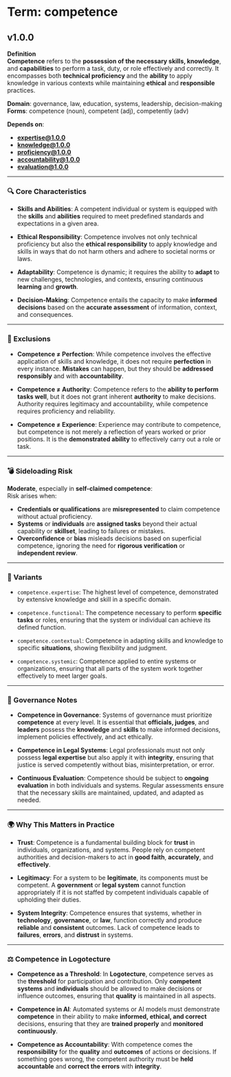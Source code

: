 # Term: competence

## v1.0.0

**Definition**  
**Competence** refers to the **possession of the necessary skills, knowledge**, and **capabilities** to perform a task, duty, or role effectively and correctly. It encompasses both **technical proficiency** and the **ability** to apply knowledge in various contexts while maintaining **ethical** and **responsible** practices.

**Domain**: governance, law, education, systems, leadership, decision-making  
**Forms**: competence (noun), competent (adj), competently (adv)

**Depends on**:  
- **expertise@1.0.0**  
- **knowledge@1.0.0**  
- **proficiency@1.0.0**  
- **accountability@1.0.0**  
- **evaluation@1.0.0**

---

### 🔍 Core Characteristics

- **Skills and Abilities**: A competent individual or system is equipped with the **skills** and **abilities** required to meet predefined standards and expectations in a given area.

- **Ethical Responsibility**: Competence involves not only technical proficiency but also the **ethical responsibility** to apply knowledge and skills in ways that do not harm others and adhere to societal norms or laws.

- **Adaptability**: Competence is dynamic; it requires the ability to **adapt** to new challenges, technologies, and contexts, ensuring continuous **learning** and **growth**.

- **Decision-Making**: Competence entails the capacity to make **informed decisions** based on the **accurate assessment** of information, context, and consequences.

---

### 🚫 Exclusions

- **Competence ≠ Perfection**: While competence involves the effective application of skills and knowledge, it does not require **perfection** in every instance. **Mistakes** can happen, but they should be **addressed responsibly** and with **accountability**.

- **Competence ≠ Authority**: Competence refers to the **ability to perform tasks well**, but it does not grant inherent **authority** to make decisions. Authority requires legitimacy and accountability, while competence requires proficiency and reliability.

- **Competence ≠ Experience**: Experience may contribute to competence, but competence is not merely a reflection of years worked or prior positions. It is the **demonstrated ability** to effectively carry out a role or task.

---

### 💣 Sideloading Risk

**Moderate**, especially in **self-claimed competence**:  
Risk arises when:

- **Credentials or qualifications** are **misrepresented** to claim competence without actual proficiency.
- **Systems** or **individuals** are **assigned tasks** beyond their actual capability or **skillset**, leading to failures or mistakes.
- **Overconfidence** or **bias** misleads decisions based on superficial competence, ignoring the need for **rigorous verification** or **independent review**.

---

### 🔁 Variants

- `competence.expertise`: The highest level of competence, demonstrated by extensive knowledge and skill in a specific domain.

- `competence.functional`: The competence necessary to perform **specific tasks** or roles, ensuring that the system or individual can achieve its defined function.

- `competence.contextual`: Competence in adapting skills and knowledge to specific **situations**, showing flexibility and judgment.

- `competence.systemic`: Competence applied to entire systems or organizations, ensuring that all parts of the system work together effectively to meet larger goals.

---

### 🔐 Governance Notes

- **Competence in Governance**: Systems of governance must prioritize **competence** at every level. It is essential that **officials, judges**, and **leaders** possess the **knowledge** and **skills** to make informed decisions, implement policies effectively, and act ethically.

- **Competence in Legal Systems**: Legal professionals must not only possess **legal expertise** but also apply it with **integrity**, ensuring that justice is served competently without bias, misinterpretation, or error.

- **Continuous Evaluation**: Competence should be subject to **ongoing evaluation** in both individuals and systems. Regular assessments ensure that the necessary skills are maintained, updated, and adapted as needed.

---

### 🌍 Why This Matters in Practice

- **Trust**: Competence is a fundamental building block for **trust** in individuals, organizations, and systems. People rely on competent authorities and decision-makers to act in **good faith**, **accurately**, and **effectively**.

- **Legitimacy**: For a system to be **legitimate**, its components must be competent. A **government** or **legal system** cannot function appropriately if it is not staffed by competent individuals capable of upholding their duties.

- **System Integrity**: Competence ensures that systems, whether in **technology**, **governance**, or **law**, function correctly and produce **reliable** and **consistent** outcomes. Lack of competence leads to **failures**, **errors**, and **distrust** in systems.

---

### ⚖️ Competence in Logotecture

- **Competence as a Threshold**: In **Logotecture**, competence serves as the **threshold** for participation and contribution. Only **competent systems** and **individuals** should be allowed to make decisions or influence outcomes, ensuring that **quality** is maintained in all aspects.

- **Competence in AI**: Automated systems or AI models must demonstrate **competence** in their ability to make **informed, ethical, and correct** decisions, ensuring that they are **trained properly** and **monitored continuously**.

- **Competence as Accountability**: With competence comes the **responsibility** for the **quality** and **outcomes** of actions or decisions. If something goes wrong, the competent authority must be **held accountable** and **correct the errors** with **integrity**.
